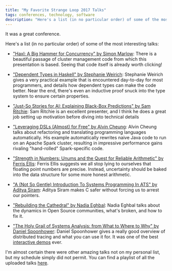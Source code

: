 ```yaml
---
title: "My Favorite Strange Loop 2017 Talks"
tags: conferences, technology, software
description: "Here's a list (in no particular order) of some of the most interesting talks from the Strange Loop 2017 conference."
---
```


It was a great conference.

Here's a list (in no particular order) of some of the most interesting talks:

- ["Haxl: A Big Hammer for Concurrency" by Simon Marlow](https://www.youtube.com/watch?v=sT6VJkkhy0o&list=PLcGKfGEEONaDzd0Hkn2f1talsTu1HLDYu&index=2):
  There is a beautiful passage of cluster management code from which this
  presentation is based. Seeing that code itself is already worth clicking!

- ["Dependent Types in Haskell" by Stephanie Weirich](https://www.youtube.com/watch?v=wNa3MMbhwS4&index=32&list=PLcGKfGEEONaDzd0Hkn2f1talsTu1HLDYu):
  Stephanie Weirich gives a very practical example that is encountered
  day-to-day for most programmers, and details how dependent types can make the
  code better.  Near the end, there's even an inductive proof snuck into the
  type system to ensure certain properties.

- ["Just-So Stories for AI: Explaining Black-Box Predictions" by Sam
  Ritchie](https://www.youtube.com/watch?v=DiWkKqZChF0&index=22&list=PLcGKfGEEONaDzd0Hkn2f1talsTu1HLDYu):
  Sam Ritchie is an excellent presenter, and I think he does a great job
  setting up motivation before diving into technical details

- ["Leveraging DSLs (Almost) for Free" by Alvin Cheung](https://www.youtube.com/watch?v=shDoux5Dcyk&list=PLcGKfGEEONaDzd0Hkn2f1talsTu1HLDYu&index=25):
  Alvin Cheung talks about refactoring and translating programming languages
  automatically. His example automatically rewrites naive Java code to run on
  an Apache Spark cluster, resulting in impressive performance gains rivaling
  "hand-rolled" Spark-specific code.

- ["Strength in Numbers: Unums and the Quest for Reliable Arithmetic" by Ferris Ellis](https://www.youtube.com/watch?v=nVNYjmj_qbY&index=33&list=PLcGKfGEEONaDzd0Hkn2f1talsTu1HLDYu):
  Ferris Ellis suggests we all stop lying to ourselves that floating point
  numbers are precise. Instead, uncertainty should be baked into the data
  structure for some more honest arithmetic.

- ["A (Not So Gentle) Introduction To Systems Programming In ATS" by Aditya Siram](https://www.youtube.com/watch?v=zt0OQb1DBko&list=PLcGKfGEEONaDzd0Hkn2f1talsTu1HLDYu&index=13):
  Aditya Siram makes C safer without forcing us to arrest our pointers.

- ["Rebuilding the Cathedral" by Nadia Eghbal](https://www.youtube.com/watch?v=VS6IpvTWwkQ&index=2&list=PLcGKfGEEONaDzd0Hkn2f1talsTu1HLDYu):
  Nadia Eghbal talks about the dynamics in Open Source communities, what's
  broken, and how to fix it.

- ["The Holy Grail of Systems Analysis: from What to Where to Why" by Daniel Spoonhower](https://www.youtube.com/watch?v=3u-td4vZYHU&index=63&list=PLcGKfGEEONaDzd0Hkn2f1talsTu1HLDYu):
  Daniel Spoonhower gives a really good overview of distributed tracing and
  what you can use it for. It was one of the best [interactive
  demos](http://donut.zone) ever.

I'm almost certain there were other amazing talks not on my personal list, but
my schedule simply did not permit. You can find a playlist of all the uploaded
talks
[here](https://www.youtube.com/playlist?list=PLcGKfGEEONaDzd0Hkn2f1talsTu1HLDYu).
